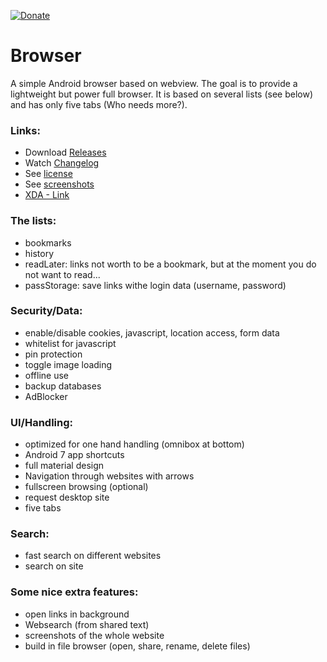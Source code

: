 [![Donate](https://www.paypalobjects.com/de_DE/DE/i/btn/btn_donateCC_LG.gif)](https://www.paypal.me/petrarualexandru/5)

# Browser
A simple Android browser based on webview. The goal is to provide a lightweight but power full browser. It is based on several 
lists (see below) and has only five tabs (Who needs more?).


### Links:
- Download [Releases](https://github.com/scoute-dich/browser/releases)
- Watch [Changelog](https://github.com/scoute-dich/browser/blob/master/CHANGELOG.md)
- See [license](https://github.com/scoute-dich/browser/blob/master/LICENSE.md)
- See [screenshots](https://github.com/scoute-dich/browser/blob/master/SCREENSHOTS.md)
- [XDA - Link](http://forum.xda-developers.com/android/apps-games/app-browser-t3500091)


### The lists:

- bookmarks
- history
- readLater: links not worth to be a bookmark, but at the moment you do not want to read...
- passStorage: save links withe login data (username, password)


### Security/Data:

- enable/disable cookies, javascript, location access, form data
- whitelist for javascript
- pin protection
- toggle image loading
- offline use
- backup databases
- AdBlocker


### UI/Handling:

- optimized for one hand handling (omnibox at bottom)
- Android 7 app shortcuts
- full material design
- Navigation through websites with arrows
- fullscreen browsing (optional)
- request desktop site
- five tabs


### Search:

- fast search on different websites
- search on site


### Some nice extra features:

- open links in background
- Websearch (from shared text)
- screenshots of the whole website
- build in file browser (open, share, rename, delete files)
